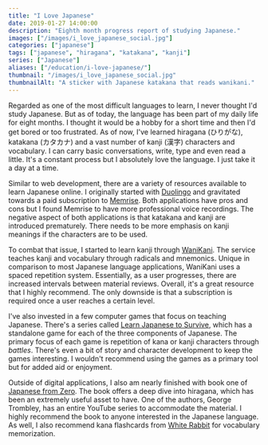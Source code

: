 ```yaml
---
title: "I Love Japanese"
date: 2019-01-27 14:00:00
description: "Eighth month progress report of studying Japanese."
images: ["/images/i_love_japanese_social.jpg"]
categories: ["japanese"]
tags: ["japanese", "hiragana", "katakana", "kanji"]
series: ["Japanese"]
aliases: ["/education/i-love-japanese/"]
thumbnail: "/images/i_love_japanese_social.jpg"
thumbnailAlt: "A sticker with Japanese katakana that reads wanikani."
---
```


Regarded as one of the most difficult languages to learn, I never thought I'd study Japanese. But as of today, the language has been part of my daily life for eight months. I thought it would be a hobby for a short time and then I'd get bored or too frustrated. As of now, I've learned hiragana (ひりがな), katakana (カタカナ) and a vast number of kanji (漢字) characters and vocabulary. I can carry basic conversations, write, type and even read a little. It's a constant process but I absolutely love the language. I just take it a day at a time.

Similar to web development, there are a variety of resources available to learn Japanese online. I originally started with [Duolingo](https://www.duolingo.com/) and gravitated towards a paid subscription to [Memrise](https://www.memrise.com/). Both applications have pros and cons but I found Memrise to have more professional voice recordings. The negative aspect of both applications is that katakana and kanji are introduced prematurely. There needs to be more emphasis on kanji meanings if the characters are to be used.

To combat that issue, I started to learn kanji through [WaniKani](https://www.wanikani.com/). The service teaches kanji and vocabulary through radicals and mnemonics. Unique in comparison to most Japanese language applications, WaniKani uses a spaced repetition system. Essentially, as a user progresses, there are increased intervals between material reviews. Overall, it's a great resource that I highly recommend. The only downside is that a subscription is required once a user reaches a certain level.

I've also invested in a few computer games that focus on teaching Japanese. There's a series called [Learn Japanese to Survive](http://study-japanese.net/), which has a standalone game for each of the three components of Japanese. The primary focus of each game is repetition of kana or kanji characters through *battles*. There's even a bit of story and character development to keep the games interesting. I wouldn't recommend using the games as a primary tool but for added aid or enjoyment.

Outside of digital applications, I also am nearly finished with book one of [Japanese from Zero](https://www.yesjapan.com/). The book offers a deep dive into hiragana, which has been an extremely useful asset to have. One of the authors, George Trombley, has an entire YouTube series to accommodate the material. I highly recommend the book to anyone interested in the Japanese language. As well, I also recommend kana flashcards from [White Rabbit](https://shop.whiterabbitjapan.com/products/kana-flashcards) for vocabulary memorization.
